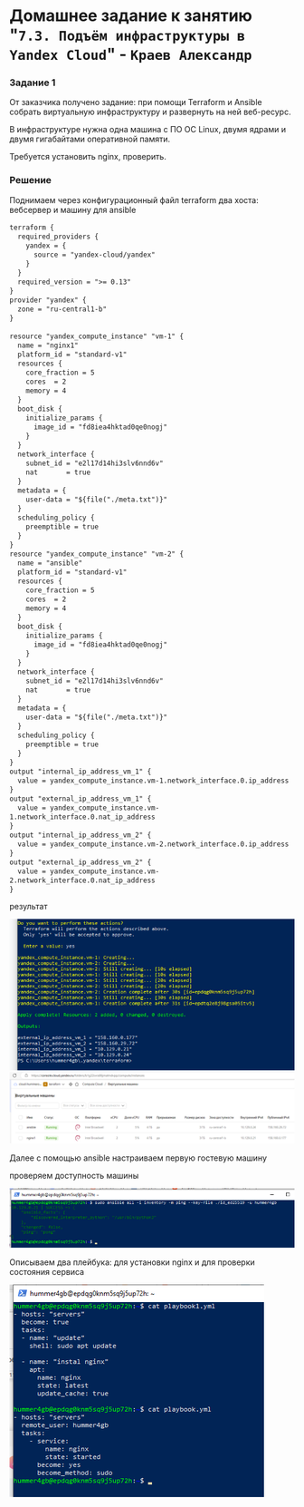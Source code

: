 # Домашнее задание к занятию "`7.3. Подъём инфраструктуры в Yandex Cloud`" - `Краев Александр`


### Задание 1

От заказчика получено задание: при помощи Terraform и Ansible собрать виртуальную инфраструктуру и развернуть на ней веб-ресурс.

В инфраструктуре нужна одна машина с ПО ОС Linux, двумя ядрами и двумя гигабайтами оперативной памяти.

Требуется установить nginx, проверить.

### Решение
Поднимаем через конфигурационный файл terraform два хоста: вебсервер и машину для ansible

```
terraform {
  required_providers {
    yandex = {
      source = "yandex-cloud/yandex"
    }
  }
  required_version = ">= 0.13"
}
provider "yandex" {
  zone = "ru-central1-b"
}

resource "yandex_compute_instance" "vm-1" {
  name = "nginx1"
  platform_id = "standard-v1"
  resources {
    core_fraction = 5
    cores  = 2
    memory = 4
  }
  boot_disk {
    initialize_params {
      image_id = "fd8iea4hktad0qe0nogj"
    }
  }
  network_interface {
    subnet_id = "e2l17d14hi3slv6nnd6v"
    nat       = true
  }
  metadata = {
    user-data = "${file("./meta.txt")}"
  }
  scheduling_policy {
    preemptible = true
  }
}
resource "yandex_compute_instance" "vm-2" {
  name = "ansible"
  platform_id = "standard-v1"
  resources {
    core_fraction = 5
    cores  = 2
    memory = 4
  }
  boot_disk {
    initialize_params {
      image_id = "fd8iea4hktad0qe0nogj"
    }
  }
  network_interface {
    subnet_id = "e2l17d14hi3slv6nnd6v"
    nat       = true
  }
  metadata = {
    user-data = "${file("./meta.txt")}"
  }
  scheduling_policy {
    preemptible = true
  }
}
output "internal_ip_address_vm_1" {
  value = yandex_compute_instance.vm-1.network_interface.0.ip_address
}
output "external_ip_address_vm_1" {
  value = yandex_compute_instance.vm-1.network_interface.0.nat_ip_address
}
output "internal_ip_address_vm_2" {
  value = yandex_compute_instance.vm-2.network_interface.0.ip_address
}
output "external_ip_address_vm_2" {
  value = yandex_compute_instance.vm-2.network_interface.0.nat_ip_address
}
```

результат

![task](/1.png "Задание 1")
![task](/2.png "Задание 1")

Далее с помощью ansible настраиваем первую гостевую машину

проверяем доступность машины

![task](/3.png "Задание 1")

Описываем два плейбука: для установки nginx и для проверки состояния сервиса

![task](/4.png "Задание 1")
